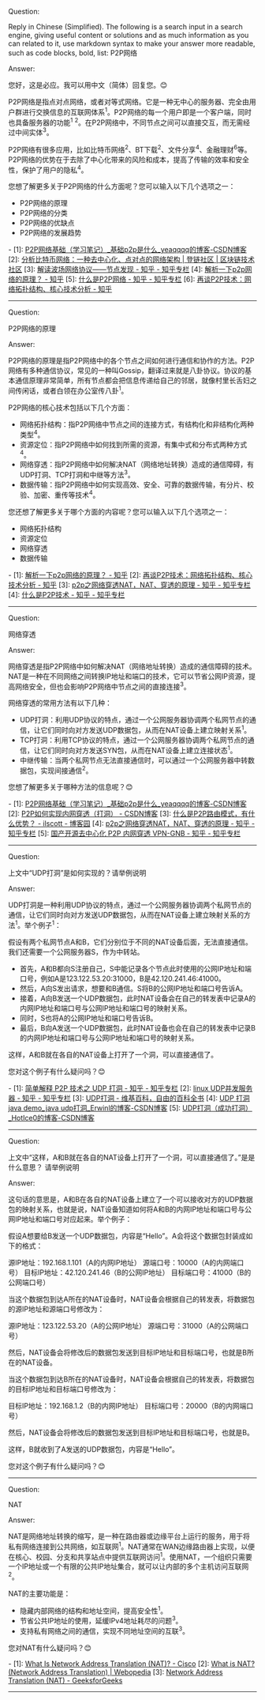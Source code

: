 Question:

Reply in Chinese (Simplified).
The following is a search input in a search engine, giving useful content or solutions and as much information as you can related to it, use markdown syntax to make your answer more readable, such as code blocks, bold, list:
P2P网络

Answer:

您好，这是必应。我可以用中文（简体）回复您。😊

P2P网络是指点对点网络，或者对等式网络。它是一种无中心的服务器、完全由用户群进行交换信息的互联网体系<sup>1</sup>。P2P网络的每一个用户即是一个客户端，同时也具备服务器的功能<sup>1</sup> <sup>2</sup>。在P2P网络中，不同节点之间可以直接交互，而无需经过中间实体<sup>3</sup>。

P2P网络有很多应用，比如比特币网络<sup>2</sup>、BT下载<sup>2</sup>、文件分享<sup>4</sup>、金融理财<sup>6</sup>等。P2P网络的优势在于去除了中心化带来的风险和成本，提高了传输的效率和安全性，保护了用户的隐私<sup>4</sup>。

您想了解更多关于P2P网络的什么方面呢？您可以输入以下几个选项之一：

- P2P网络的原理
- P2P网络的分类
- P2P网络的优缺点
- P2P网络的发展趋势

\-
\[1]: [P2P网络基础（学习笔记）_基础p2p是什么_yeaqqqq的博客-CSDN博客](https://blog.csdn.net/yeaqqqq/article/details/106897809)
\[2]: [分析比特币网络：一种去中心化、点对点的网络架构 | 登链社区 | 区块链技术社区](https://learnblockchain.cn/2017/11/07/bitcoin-p2p/)
\[3]: [解读波场网络协议——节点发现 - 知乎 - 知乎专栏](https://zhuanlan.zhihu.com/p/112612200)
\[4]: [解析一下p2p网络的原理？ - 知乎](https://www.zhihu.com/question/285394457)
\[5]: [什么是P2P网络 - 知乎 - 知乎专栏](https://zhuanlan.zhihu.com/p/110172094)
\[6]: [再谈P2P技术：网络拓扑结构、核心技术分析 - 知乎](https://zhuanlan.zhihu.com/p/146475977)

<hr/>

Question:

P2P网络的原理

Answer:

P2P网络的原理是指P2P网络中的各个节点之间如何进行通信和协作的方法。P2P网络有多种通信协议，常见的一种叫Gossip，翻译过来就是八卦协议。协议的基本通信原理非常简单，所有节点都会把信息传递给自己的邻居，就像村里长舌妇之间传闲话，或者白领在办公室传八卦<sup>1</sup>。

P2P网络的核心技术包括以下几个方面：

- 网络拓扑结构：指P2P网络中节点之间的连接方式，有结构化和非结构化两种类型<sup>4</sup>。
- 资源定位：指P2P网络中如何找到所需的资源，有集中式和分布式两种方式<sup>4</sup>。
- 网络穿透：指P2P网络中如何解决NAT（网络地址转换）造成的通信障碍，有UDP打洞、TCP打洞和中继等方法<sup>3</sup>。
- 数据传输：指P2P网络中如何实现高效、安全、可靠的数据传输，有分片、校验、加密、重传等技术<sup>4</sup>。

您还想了解更多关于哪个方面的内容呢？您可以输入以下几个选项之一：

- 网络拓扑结构
- 资源定位
- 网络穿透
- 数据传输

\-
\[1]: [解析一下p2p网络的原理？ - 知乎](https://www.zhihu.com/question/285394457)
\[2]: [再谈P2P技术：网络拓扑结构、核心技术分析 - 知乎](https://zhuanlan.zhihu.com/p/146475977)
\[3]: [p2p之网络穿透NAT，NAT、穿透的原理 - 知乎 - 知乎专栏](https://zhuanlan.zhihu.com/p/299524798)
\[4]: [什么是P2P技术 - 知乎 - 知乎专栏](https://zhuanlan.zhihu.com/p/27373731)

<hr/>

Question:

网络穿透

Answer:

网络穿透是指P2P网络中如何解决NAT（网络地址转换）造成的通信障碍的技术。NAT是一种在不同网络之间转换IP地址和端口的技术，它可以节省公网IP资源，提高网络安全，但也会影响P2P网络中节点之间的直接连接<sup>3</sup>。

网络穿透的常用方法有以下几种：

- UDP打洞：利用UDP协议的特点，通过一个公网服务器协调两个私网节点的通信，让它们同时向对方发送UDP数据包，从而在NAT设备上建立映射关系<sup>1</sup>。
- TCP打洞：利用TCP协议的特点，通过一个公网服务器协调两个私网节点的通信，让它们同时向对方发送SYN包，从而在NAT设备上建立连接状态<sup>1</sup>。
- 中继传输：当两个私网节点无法直接通信时，可以通过一个公网服务器中转数据包，实现间接通信<sup>2</sup>。

您想了解更多关于哪种方法的信息呢？😊

\-
\[1]: [P2P网络基础（学习笔记）_基础p2p是什么_yeaqqqq的博客-CSDN博客](https://blog.csdn.net/yeaqqqq/article/details/106897809)
\[2]: [P2P如何实现内网穿透（打洞） - CSDN博客](https://blog.csdn.net/u014023993/article/details/86563976)
\[3]: [什么是P2P路由模式，有什么优势？ - ilscott - 博客园](https://www.cnblogs.com/ilscott/p/3511101.html)
\[4]: [p2p之网络穿透NAT，NAT、穿透的原理 - 知乎 - 知乎专栏](https://zhuanlan.zhihu.com/p/299524798)
\[5]: [国产开源去中心化 P2P 内网穿透 VPN-GNB - 知乎 - 知乎专栏](https://zhuanlan.zhihu.com/p/131450340)

<hr/>

Question:

上文中“UDP打洞”是如何实现的？请举例说明

Answer:

UDP打洞是一种利用UDP协议的特点，通过一个公网服务器协调两个私网节点的通信，让它们同时向对方发送UDP数据包，从而在NAT设备上建立映射关系的方法<sup>1</sup>。举个例子<sup>1</sup>：

假设有两个私网节点A和B，它们分别位于不同的NAT设备后面，无法直接通信。我们还需要一个公网服务器S，作为中转站。

- 首先，A和B都向S注册自己，S中能记录各个节点此时使用的公网IP地址和端口号，例如A是123.122.53.20:31000，B是42.120.241.46:41000。
- 然后，A向S发出请求，想要和B通信。S将B的公网IP地址和端口号告诉A。
- 接着，A向B发送一个UDP数据包，此时NAT设备会在自己的转发表中记录A的内网IP地址和端口号与公网IP地址和端口号的映射关系。
- 同时，S也将A的公网IP地址和端口号告诉B。
- 最后，B向A发送一个UDP数据包，此时NAT设备也会在自己的转发表中记录B的内网IP地址和端口号与公网IP地址和端口号的映射关系。

这样，A和B就在各自的NAT设备上打开了一个洞，可以直接通信了。

您对这个例子有什么疑问吗？😊

\-
\[1]: [简单解释 P2P 技术之 UDP 打洞 - 知乎 - 知乎专栏](https://zhuanlan.zhihu.com/p/40816201)
\[2]: [linux UDP并发服务器 - 知乎 - 知乎专栏](https://zhuanlan.zhihu.com/p/257245642)
\[3]: [UDP打洞 - 维基百科，自由的百科全书](https://zh.wikipedia.org/wiki/UDP%E6%89%93%E6%B4%9E)
\[4]: [UDP 打洞 java demo_java udp打洞_Erwinl的博客-CSDN博客](https://blog.csdn.net/Erwinl/article/details/112271479)
\[5]: [UDP打洞（成功打洞）_HotIce0的博客-CSDN博客](https://blog.csdn.net/u011580175/article/details/71001796)

<hr/>

Question:

上文中“这样，A和B就在各自的NAT设备上打开了一个洞，可以直接通信了。”是是什么意思？ 请举例说明

Answer:

这句话的意思是，A和B在各自的NAT设备上建立了一个可以接收对方的UDP数据包的映射关系，也就是说，NAT设备知道如何将A和B的内网IP地址和端口号与公网IP地址和端口号对应起来。举个例子：

假设A想要给B发送一个UDP数据包，内容是“Hello”。A会将这个数据包封装成如下的格式：

源IP地址：192.168.1.101（A的内网IP地址）
源端口号：10000（A的内网端口号）
目标IP地址：42.120.241.46（B的公网IP地址）
目标端口号：41000（B的公网端口号）

当这个数据包到达A所在的NAT设备时，NAT设备会根据自己的转发表，将数据包的源IP地址和源端口号修改为：

源IP地址：123.122.53.20（A的公网IP地址）
源端口号：31000（A的公网端口号）

然后，NAT设备会将修改后的数据包发送到目标IP地址和目标端口号，也就是B所在的NAT设备。

当这个数据包到达B所在的NAT设备时，NAT设备会根据自己的转发表，将数据包的目标IP地址和目标端口号修改为：

目标IP地址：192.168.1.2（B的内网IP地址）
目标端口号：20000（B的内网端口号）

然后，NAT设备会将修改后的数据包发送到目标IP地址和目标端口号，也就是B。

这样，B就收到了A发送的UDP数据包，内容是“Hello”。

您对这个例子有什么疑问吗？😊


<hr/>

Question:

NAT

Answer:

NAT是网络地址转换的缩写，是一种在路由器或边缘平台上运行的服务，用于将私有网络连接到公共网络，如互联网<sup>1</sup>。NAT通常在WAN边缘路由器上实现，以便在核心、校园、分支和共享站点中提供互联网访问<sup>1</sup>。使用NAT，一个组织只需要一个IP地址或一个有限的公共IP地址集合，就可以让内部的多个主机访问互联网<sup>2</sup>。

NAT的主要功能是：

- 隐藏内部网络的结构和地址空间，提高安全性<sup>1</sup>。
- 节省公共IP地址的使用，延缓IPv4地址耗尽的问题<sup>3</sup>。
- 支持私有网络之间的通信，实现不同地址空间的互联<sup>3</sup>。

您对NAT有什么疑问吗？😊

\-
\[1]: [What Is Network Address Translation (NAT)? - Cisco](https://www.cisco.com/c/en/us/products/routers/network-address-translation.html)
\[2]: [What is NAT? (Network Address Translation) | Webopedia](https://www.webopedia.com/definitions/nat/)
\[3]: [Network Address Translation (NAT) - GeeksforGeeks](https://www.geeksforgeeks.org/network-address-translation-nat/)

<hr/>

